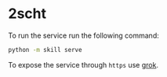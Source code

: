 # 2scht

To run the service run the following command:

```sh
python -m skill serve
```

To expose the service through `https` use [grok](https://ngrok.com/docs/http/).
